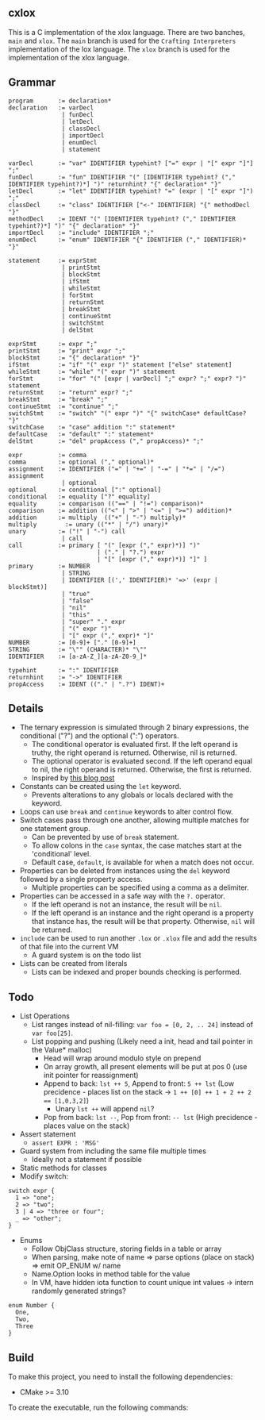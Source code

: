 ## cxlox

This is a C implementation of the xlox language. There are two banches, `main` and `xlox`. The `main` branch is used for the `Crafting Interpreters` implementation of the lox language. The `xlox` branch is used for the implementation of the xlox language.

## Grammar

```
program       := declaration*
declaration   := varDecl
               | funDecl
               | letDecl
               | classDecl
               | importDecl
               | enumDecl
               | statement

varDecl       := "var" IDENTIFIER typehint? ["=" expr | "[" expr "]"] ";"
funDecl       := "fun" IDENTIFIER "(" [IDENTIFIER typehint? ("," IDENTIFIER typehint?)*] ")" returnhint? "{" declaration* "}"
letDecl       := "let" IDENTIFIER typehint? "=" (expr | "[" expr "]") ";"
classDecl     := "class" IDENTIFIER ["<-" IDENTIFIER] "{" methodDecl "}"
methodDecl    := IDENT "(" [IDENTIFIER typehint? ("," IDENTIFIER typehint?)*] ")" "{" declaration* "}"
importDecl    := "include" IDENTIFIER ";"
enumDecl      := "enum" IDENTIFIER "{" IDENTIFIER ("," IDENTIFIER)* "}"

statement     := exprStmt
               | printStmt
               | blockStmt
               | ifStmt
               | whileStmt
               | forStmt
               | returnStmt
               | breakStmt
               | continueStmt
               | switchStmt
               | delStmt

exprStmt      := expr ";"
printStmt     := "print" expr ";"
blockStmt     := "{" declaration* "}"
ifStmt        := "if" "(" expr ")" statement ["else" statement]
whileStmt     := "while" "(" expr ")" statement
forStmt       := "for" "(" [expr | varDecl] ";" expr? ";" expr? ")" statement
returnStmt    := "return" expr? ";"
breakStmt     := "break" ";"
continueStmt  := "continue" ";"
switchStmt    := "switch" "(" expr ")" "{" switchCase* defaultCase? "}"
switchCase    := "case" addition ":" statement*
defaultCase   := "default" ":" statement*
delStmt       := "del" propAccess ("," propAccess)* ";"

expr          := comma
comma         := optional ("," optional)*
assignment    := IDENTIFIER ("=" | "+=" | "-=" | "*=" | "/=") assignment
               | optional
optional      := conditional [":" optional]
conditional   := equality ["?" equality]
equality      := comparison (("==" | "!=") comparison)*
comparison    := addition (("<" | ">" | "<=" | ">=") addition)*
addition      := multiply  (("+" | "-") multiply)*
multiply 	    := unary (("*" | "/") unary)*
unary         := ("!" | "-") call
               | call
call          := primary [ "(" [expr ("," expr)*)] ")" 
                         | ("." | "?.") expr 
                         | "[" [expr ("," expr)*)] "]" ]
primary       := NUMBER
               | STRING
               | IDENTIFIER [(',' IDENTIFIER)* '=>' (expr | blockStmt)]
               | "true"
               | "false"
               | "nil"
               | "this"
               | "super" "." expr
               | "(" expr ")"
               | "[" expr ("," expr)* "]"
NUMBER        := [0-9]+ ["." [0-9]+]
STRING        := "\"" (CHARACTER)* "\""
IDENTIFIER    := [a-zA-Z_][a-zA-Z0-9_]*

typehint      := ":" IDENTIFIER
returnhint    := "->" IDENTIFIER
propAccess    := IDENT (("." | ".?") IDENT)+
```

## Details

- The ternary expression is simulated through 2 binary expressions, the conditional ("?") and the optional (":") operators.
  - The conditional operator is evaluated first. If the left operand is truthy, the right operand is returned. Otherwise, nil is returned.
  - The optional operator is evaluated second. If the left operand equal to nil, the right operand is returned. Otherwise, the first is returned.
  - Inspired by [this blog post](https://dev.to/mortoray/we-dont-need-a-ternary-operator-309n)
- Constants can be created using the `let` keyword.
  - Prevents alterations to any globals or locals declared with the keyword.
- Loops can use `break` and `continue` keywords to alter control flow.
- Switch cases pass through one another, allowing multiple matches for one statement group.
  - Can be prevented by use of `break` statement.
  - To allow colons in the `case` syntax, the case matches start at the 'conditional' level.
  - Default case, `default`, is available for when a match does not occur.
- Properties can be deleted from instances using the `del` keyword followed by a single property access.
  - Multiple properties can be specified using a comma as a delimiter.
- Properties can be accessed in a safe way with the `?.` operator.
  - If the left operand is not an instance, the result will be `nil`.
  - If the left operand is an instance and the right operand is a property that instance has, the result will be that property. Otherwise, `nil` will be returned.
- `include` can be used to run another `.lox` or `.xlox` file and add the results of that file into the current VM
  - A guard system is on the todo list
- Lists can be created from literals
  - Lists can be indexed and proper bounds checking is performed.

## Todo
- List Operations
  - List ranges instead of nil-filling: `var foo = [0, 2, .. 24]` instead of `var foo[25]`.
  - List popping and pushing (Likely need a init, head and tail pointer in the Value* malloc)
    - Head will wrap around modulo style on prepend
    - On array growth, all present elements will be put at pos 0 (use init pointer for reassignment)
    - Append to back: `lst ++ 5`, Append to front: `5 ++ lst` (Low precidence - places list on the stack -> `1 ++ [0] ++ 1 + 2 ++ 2 == [1,0,3,2]`)
      - Unary `lst ++` will append `nil`?
    - Pop from back: `lst --`, Pop from front: `-- lst` (High precidence - places value on the stack)
- Assert statement
  - `assert EXPR : 'MSG'`
- Guard system from including the same file multiple times
  - Ideally not a statement if possible
- Static methods for classes
- Modify switch:
```
switch expr {
  1 => "one";
  2 => "two";
  3 | 4 => "three or four";
  _ => "other";
}
```
- Enums
  - Follow ObjClass structure, storing fields in a table or array
  - When parsing, make note of name => parse options (place on stack) => emit OP_ENUM w/ name
  - Name.Option looks in method table for the value
  - In VM, have hidden iota function to count unique int values -> intern randomly generated strings?
```
enum Number {
  One,
  Two,
  Three
}
```

## Build

To make this project, you need to install the following dependencies:

- CMake >= 3.10

To create the executable, run the following commands:

```bash

```
